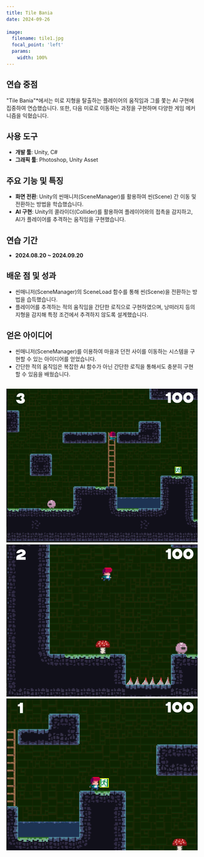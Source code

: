 ```yaml
---
title: Tile Bania
date: 2024-09-26

image:
  filename: tile1.jpg
  focal_point: 'left'
  params:
    width: 100%
---
```


## 연습 중점
"Tile Bania"*에서는 미로 지형을 탈출하는 플레이어의 움직임과 그를 쫓는 AI 구현에 집중하여 연습했습니다. 또한, 다음 미로로 이동하는 과정을 구현하며 다양한 게임 메커니즘을 익혔습니다.

## 사용 도구
- **개발 툴**: Unity, C#
- **그래픽 툴**: Photoshop, Unity Asset

## 주요 기능 및 특징
- **화면 전환**: Unity의 씬매니저(SceneManager)를 활용하여 씬(Scene) 간 이동 및 전환하는 방법을 학습했습니다.
- **AI 구현**: Unity의 콜라이더(Collider)를 활용하여 플레이어와의 접촉을 감지하고, AI가 플레이어를 추격하는 움직임을 구현했습니다.

## 연습 기간
- **2024.08.20 ~ 2024.09.20**

## 배운 점 및 성과
- 씬매니저(SceneManager)의 SceneLoad 함수를 통해 씬(Scene)을 전환하는 방법을 습득했습니다.
- 플레이어를 추격하는 적의 움직임을 간단한 로직으로 구현하였으며, 낭떠러지 등의 지형을 감지해 특정 조건에서 추격하지 않도록 설계했습니다.

## 얻은 아이디어
- 씬매니저(SceneManager)를 이용하여 마을과 던전 사이를 이동하는 시스템을 구현할 수 있는 아이디어를 얻었습니다.
- 간단한 적의 움직임은 복잡한 AI 함수가 아닌 간단한 로직을 통해서도 충분히 구현할 수 있음을 배웠습니다.

![](tile2.png)
![](tile3.png)
![](tile4.png)
---
